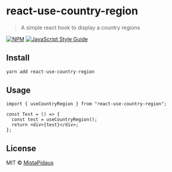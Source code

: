 # react-use-country-region

> A simple react hook to display a country regions

[![NPM](https://img.shields.io/npm/v/react-use-country-region.svg)](https://www.npmjs.com/package/react-use-country-region) [![JavaScript Style Guide](https://img.shields.io/badge/code_style-standard-brightgreen.svg)](https://standardjs.com)

## Install

```bash
yarn add react-use-country-region
```

## Usage

```tsx
import { useCountryRegion } from "react-use-country-region";

const Test = () => {
  const test = useCountryRegion();
  return <div>{test}</div>;
};
```

## License

MIT © [MistaPidaus](https://github.com/MistaPidaus)
